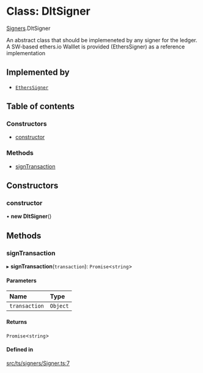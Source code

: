 # Class: DltSigner

[Signers](../modules/Signers.md).DltSigner

An abstract class that should be implemeneted by any signer for the ledger.
A SW-based ethers.io Walllet is provided (EthersSigner) as a reference implementation

## Implemented by

- [`EthersSigner`](Signers.EthersSigner.md)

## Table of contents

### Constructors

- [constructor](Signers.DltSigner.md#constructor)

### Methods

- [signTransaction](Signers.DltSigner.md#signtransaction)

## Constructors

### constructor

• **new DltSigner**()

## Methods

### signTransaction

▸ **signTransaction**(`transaction`): `Promise`<`string`\>

#### Parameters

| Name | Type |
| :------ | :------ |
| `transaction` | `Object` |

#### Returns

`Promise`<`string`\>

#### Defined in

[src/ts/signers/Signer.ts:7](https://gitlab.com/i3-market/code/wp3/t3.2/conflict-resolution/non-repudiation-protocol/-/blob/f58faf3/src/ts/signers/Signer.ts#L7)
